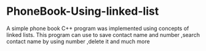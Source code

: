 # PhoneBook-Using-linked-list
A simple phone book C++ program was implemented using concepts of linked lists.  This program can use to save contact name and number ,search contact name by using number ,delete it and much more
